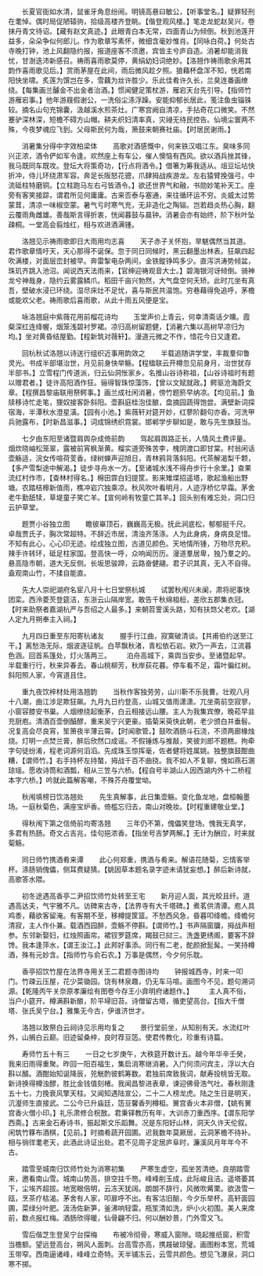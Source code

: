 <!-- { "loadSidebar": true } -->
　　长夏官衙如水清，鼠雀牙角息纷闹。明镜高悬曰敏公，【听事堂名。】疑罪轻刑在耄悼。偶时局促陋辕驹，拾级高楼齐登眺。【偕登观风楼。】笔走龙蛇赵吴兴，卷抹丹青文待诏。【藏有赵文真迹。】此眼青白本无常，四面青山为倾倒。秋到池莲开益多，朵朵争似何郎儿。作为歌章写素怀，微细含毫妙惟肖。【同咏白荷。】何处古寺晚打钟，池上风翻隐约报，报道座客不须邀，宾皆主兮庐自造。消暑却能消我忧，甘澍迭沛新感召。祷雨喜雨歌莫停，黄绢幼妇词绝妙。【洛翘作祷雨歌余用其韵作喜雨歌见后。】赏雨茅屋在此间，雨后微风趁夕照。狼藉杯盘浑不知，恍若南阳快坐啸。炙莲为馔岂在多，雪藕为丝许胜少。乐此佳肴许久长，兰臭连番画缭绕。【每集画兰醵金不出金者治酒。】惯闻健足策杖游，雁宕天台先引导。【指师竹游雁宕事。】他年游屐假谢公，一洗俗尘涤浮躁。安能抑郁长居此，笺注鱼虫锱铢较。摘名山句充锦囊，汲越溪水煎茶灶。广寒宫阙自清凉，手拈奇花口微笑。不然蹇驴深林深，短檐不碍方山帽。耕夫织妇清率真，灾祲无待民控告。仙境尘寰两不殊，今夜梦魂应飞到。父母斯民何为哉，箫鼓来朝赛社庙。【时居民谢雨。】

　　消暑集分得中字效柏梁体
　　高歌对酒感慨中，何来铁汉唱江东。臭味多同兴正浓，酒令俨如军令逢。欢然座上有车公，催人懊恼有西风。欲以酒兵挫其锋，我马既同车既攻。登坛大将策奇功，【行点将酒令。】借箸为筹我适从。俎豆坛坫快折冲，侍儿环绕肃军容。奔足长阪怒花骢，爪肆拇战疾游龙。左右猿臂挽强弓，中流砥柱特磨铜。【立柱跑马左右弓皆酒令。】欲还世界气和融，书勋妙笔补天工。座旁有客笑接踪，谓君所见何庸庸。古来否泰与塞通，来往循环运不穷。炎威太过势蒙茸，清凉一味椒空蒙。暑气亏时寒气充，无非造化之陶镕。岂若趋炎热心胸，翻云覆雨角雌雄。善哉斯言得折衷，恍闻暮鼓与晨钟。消暑会亦有始终，阶下秋叶坠疎桐。一堂高会翦烛红，相与欢进酒满锺。

　　洛翘见示祷雨歌即日大雨用均志喜
　　天子赤子关怀抱，旱魃偶然当其道。君作歌章情吁天，天心那得不诞保。忽于同日同候时，黑云翻墨出林表。狂飙四起吹满楼，对面层峦封被早。奔雷掣电杂两间，金铁鏦铮鸣多少。直泻洪涛势倾盆，珠玑齐跳入池沼。闻说西天法雨来，【官绅迎祷观音大士。】碧海银河讶倾倒。骑神龙兮神哉身，隐约云雾露鳞爪。稻田千亩兴勃然，大气盘空何夭矫。此时兀坐有真吾，壁破水浸已环绕。湿尽床灶不足忧，喜与斯民共温饱。穷巷藉得免追呼，茅檐或能欢父老。祷雨歌后喜雨歌，从此十雨五风便是宝。

　　咏洛翘庭中紫薇花用前榴花诗均
　　玉堂声价上青云，何幸清斋话夕曛。霞粲深红连绛幄，烟笼浅碧衬罗裙。凉归高树留题健，【消暑六集以高树早凉归为均。】坐对黄昏结屋勤。【程新筑对薇轩】。漫道元微之不作，惜花今日又逢君。

　　回杭秋试洛翘以诗送行组织近事用韵效之
　　半载追随讲学堂，丰裁羣仰鲁灵光。书成半部堪治世，月见前身快举觞。【程楹联云开樽忽见前身月，治世犹存半部书。】立雪程门传道派，归云仙洞怅家乡。名推山谷诗称祖，【山谷诗祖时有题以赠君者。】徒许高阳酒作狂。骊得智珠惊藻饰，【曾以文赋就政。】鳄驱沧海蔚文章。【程撰昌黎庙联用祭鳄事。】画兰成社闲消暑，傍竹题箊早纳凉。【均见前。】鱼牍移诗忙走笔，狸奴接客卧斜阳。壶斟庭桂泡佳酿，盘摘园蔬得饱尝。满壁新词探宿海，半潭秋水澄星潢。【园有小池。】紫薇轩对筵开妙，红蓼阶翻句亦香。河洗甲兵驰露布，【时新昌滋事。】词成锦绣织霓裳。邯郸学步聊如是，敢与先生旗鼓当。

　　七夕由东阳至诸暨肩舆杂成倚前韵
　　驾起肩舆路正长，人情风土费评量。烟炊晓岫松笼翠，露被前宵枫渐黄。榴实道旁殊苦李，槐阴渡口即甘棠。村翁闲话壶觞适，浣女传喧荷芰香。绿树蝉声迎旭日，青林鸦背落斜阳。代茶解渴梨千颗，【多产雪梨途中解渴。】徒步寻舟水一方。【至诸城水浅不得舟步行十余里。】查果流红村作市，【查林村得名。】棉田霏白妇提筐。影来雉堞招遥塔，歌起渔船出野塘。农踏桔槔新值雨，樵冲岩穴独乘凉。秋风吹叶看明月，人迹浮桥忆早霜。茅舍老牛勤舐犊，草堤童子笑亡羊。【宣何岭有牧童亡其羊。】回头别有难忘处，洞口归云护草堂。

　　题贾小谷独立图
　　瞻彼崋顶石，巍巍高无极。抚此涧底松，郁郁挺千尺。卓哉贾氏子，胸次常超特。不辞近市居，清浊齐荡涤。人为此身病，身病良足惜。不知有此心，心心印无迹。绘成独立图，古道见颜色。天地情所锺，万物尽充积。辣手许转环，砥足柱家国。登高快一呼，众响闻历历。漫道羣居卑，独乃羣之的。悬高隐市朝，道大无反侧。长坂思骏蹄，云路奋健翮。君子识其真，无入不自得。盍观南山竹，不揉自能直。

　　先大人崇祀湖府名宦八月十七日堂祭杭城
　　试罢秋闱兴未阑，肃将祀事快团栾。西泠菱芡登筵洁，东浙云山隔岸宽。敢告千秋绵柤梪，差欣五郡集衣冠。【时来助祭者嘉湖杭严与吾绍之人最多。】来朝苕霅溪头路，知有扶筇父老欢。【湖人定九月朔奉主入祠。】

　　九月四日重至东阳寄杭诸友
　　握手行江曲，寂寞破清谈。【共甫伯约送至江干。】离愁浩无际，烟波逐征帆。白苹飘秋渚，青松依石岩。欸乃一声去，江流暮色涵。回首系篷处，灯火落两三。
　　泊舟高城下，乘舆当安歩。至诸暨起早。半载重行行，秋来异春去。春山桃柳芳，秋岸荻花暮。停车看不足，霜叶徧红树。斜阳照人家，今宵道且住。

　　重九夜饮梓材处用洛翘韵
　　当秋作客独劳劳，山川靳不乐我曹。壮观八月十八潮，曲江涉足欺狂飙。九月九日约登高，山城又值雨潇潇。兀坐斋前空寂寥，小窗容膝安书巢。人烟缭绕起衡茅，白云相接远山腰。主人为我集宾僚，晚菘早韭充厨庖。清酒百壶倒醕醪，重来吴宁兴更豪。插菊采萸快此朝，老少颁白并垂髫。况复高会尽良宵，笙箫夜半薄云霄。【时闻歌管。】鼓吹酒肠斗石浇，不须两廊椽烛烧。灯明一点焚兰膏，醉后欣然口成谣。不假锤炼与推敲，笑彼刘郎不题糕。拘牵字句徒纷淆，程老词源何滔滔。先成珠玉惊挥毫，佐者健将姓属姚。独整旗鼓酣曲糟，【谓师竹。】右手持杯左持螯，拇战千百不曲挠。我不如人不复聊，愧如燕石溷琼瑶。愿收诗筒和酒瓢，相从三笠与六桥。【程自号半湖山人因西湖内外十二桥程本字六桥。】吟就此篇解客嘲，不殊芥舟覆堂坳。

　　秋闱填榜日饮洛翘处
　　先生真解事，此日集壶觞。变化鱼龙地，盘桓翰墨场。一庭秋菊色，满座宝炉香。倚槛忘归去，南山对晚妆。【时程重建敬业堂。】

　　得秋闱下第之信倚前均寄洛翘
　　三年仍不第，傀儡笑登场。愧我无真学，多君有热肠。奇文占吉兆，佳句挹浓香。【指坐号吉梦两解。】无计为酬应，时来就菊觞。

　　同日师竹携酒肴来谭
　　此心何郑重，携酒与肴来。解语花随菊，忘情客举杯。涤肠销傀儡，侧耳费疑猜。【姚因草本题名录字迹未请犹妄想。】醉后新诗就，高歌答水隈。

　　初冬途遇高香亭二尹招饮师竹处转至王宅
　　新月迎人面，其光皎且纤。道遇高达夫，气宇雅不凡。访碑来古寺，【法界寺有大千塔碑。】煮茗供清谭。庖人具鸡黍，藉欲客留淹。有客期不至，移樽提筐篮。不愁西风急，昏暮叩绛幨。绛幨何清寂，主人作仆兼。载酒西园醉，壶觞不停斟。【谓师竹。】书声隔窗牖，拇战声相参。东邻新娶妇，红烛照画帘。裙钗罗筵席，羯鼓已挝三。洗盏更绣阁，要客不辞馋。我本逢萍水，【谓王汝江。】此邦好事添。同行有二老，酡颜掀髭髯。一笑持樽酒，殊有元妙含。【指师竹与俞石农。】万事是偶然，今夕何乐耽。

　　香亭招饮竹屋在法界寺用关王二君题寺图诗均
　　钟报城西寺，时来一叩门。竹疎云压屋，花少菜锄园。饶有林泉趣，仍无车马喧。画图今不见，题句溯词源。【乾隆丙午关奈原孝廉绘有图卷今存王小弇明府诸题作。】
　　主人真不俗，当户小筵开。樽满斟新酿，阶平埽旧苔。诗僧留古塔，循吏望高台。【指大千僧塔、张氏吴宁台。】雅集无今古，伊谁济世才。

　　洛翘以致祭白云祠诗见示用均复之
　　景行堂前坐，从知别有天。水流红叶外，山搁白云巅。旧迹留桑梓，良时荐豆笾。使君传教化，珍重有诗篇。

　　寿师竹五十有三
　　一日之七岁庚午，大秩筵开数计五。越今年华辛壬癸，我来旧雨得重聚。昨回一阳百福生，集启消寒继消暑。入门何须问宾主，浮以大白斟以醑。酒酣始知诞降辰，兕觥酌彼鹤筹数。君独前席致我词，献寿投桃皆无取。新诗换得樽浊醪，胜比金钱值刻楮。我闻昌黎进表章，谏迎佛骨浩气吐。春秋刚逢五十七，力挽衰风擎天柱。又闻知遇陆宣公，二十二人榜龙虎。陆之生日是明天，沆瀣师生直接武。二公今已升庙廷，笾豆馨香列樽柤。黉宫香火本非僧，【姚有黉宫香火僧小印。】礼乐肃修合柷敔。君秉铎教历有年，大训赤刀重西序。【谓东阳学西斋。】古来金石寿诗书，振起斯文乐蹈舞。况是东阳好山林，洞天久许天伦叙。闲筑竹簃布酒棋，【见前。】时摘肴蔬开园圃。迟我数年莫厥居，云洞茅檐不待补。相与徜徉耄老天，此酒此诗证出处。君不见周子定居庐阜时，濂溪风月年年今不古。

　　踏雪至城南归饮师竹处为消寒初集
　　严寒生虚空，孤坐苦清绝。良朋踏雪来，邀看南山雪。城南山势高，排空拄千笏。峰峰削玉成，此际峻且洁。遥塔萎其下，尘埃齐超拔。地宽眼倍明，云冻天犹阔。朗朗不辞行，风微吹觱栗。欲汲雪一瓯，烹茶疗枯渴。茅舍有人家，叩扉呼不出。有客沽旧醅，今夕乐举杯。高轩面园圃，菜绿分叶肥。汲汤佐新笋，釜沸响轻雷。瓶笙清如洗，炉小火初围。美人来席前，数点报红梅。酒肠欣得暖，仙骨翩不归。何以酬妙景，门外雪又飞。

　　雪后偕芝生登吴宁台探梅
　　布被冷彻骨，寒威入窗隙。晓起推纸窗，积雪当檐额。望远登高台，朔风人面刺。台高雪亦高，携屐破琼璧。画图粉本宽，荒城玉带窄。西南逼诸峰，峰峰立奇特。天半铺冻云，云雪共颜色。想见飞瀑泉，洞口寒不掷。
